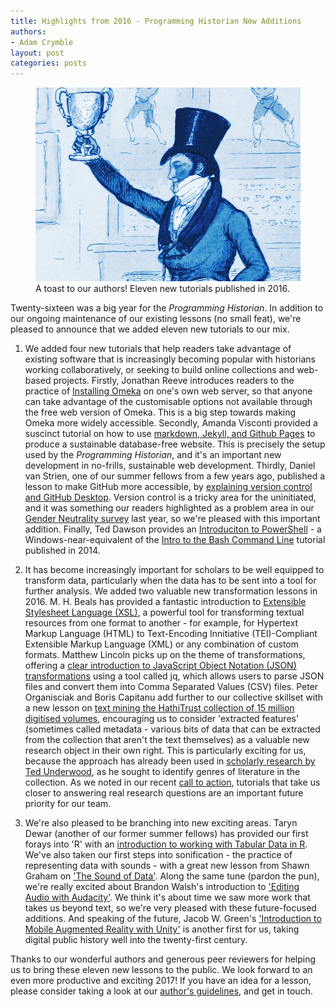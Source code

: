 ```yaml
---
title: Highlights from 2016 - Programming Historian New Additions
authors:
- Adam Crymble
layout: post
categories: posts
---
```


<p><figure><a href="/images/twenty-sixteen-review/twenty-sixteen-review.jpg">
        <img src="/images/twenty-sixteen-review/twenty-sixteen-review.jpg" alt=""/></a><figcaption>
    A toast to our authors! Eleven new tutorials published in 2016.</figcaption></figure></p>

Twenty-sixteen was a big year for the *Programming Historian*. In addition to our ongoing maintenance of our existing lessons (no small feat), we're pleased to announce that we added eleven new tutorials to our mix.

1) We added four new tutorials that help readers take advantage of existing software that is increasingly becoming popular with historians working collaboratively, or seeking to build online collections and web-based projects. Firstly, Jonathan Reeve introduces readers to the practice of [Installing Omeka](/lessons/installing-omeka) on one's own web server, so that anyone can take advantage of the customisable options not available through the free web version of Omeka. This is a big step towards making Omeka more widely accessible. Secondly, Amanda Visconti provided a suscinct tutorial on how to use [markdown, Jekyll, and Github Pages](/lessons/building-static-sites-with-jekyll-github-pages) to produce a sustainable database-free website. This is precisely the setup used by the *Programming Historian*, and it's an important new development in no-frills, sustainable web development. Thirdly, Daniel van Strien, one of our summer fellows from a few years ago, published a lesson to make GitHub more accessible, by [explaining version control and GitHub Desktop](/lessons/getting-started-with-github-desktop). Version control is a tricky area for the uninitiated, and it was something our readers highlighted as a problem area in our [Gender Neutrality survey](/posts/PH-commitment-to-diversity) last year, so we're pleased with this important addition. Finally, Ted Dawson provides an [Introduciton to PowerShell](/lessons/intro-to-powershell) - a Windows-near-equivalent of the [Intro to the Bash Command Line](/lessons/intro-to-bash) tutorial published in 2014.


2) It has become increasingly important for scholars to be well equipped to transform data, particularly when the data has to be sent into a tool for further analysis. We added two valuable new transformation lessons in 2016. M. H. Beals has provided a fantastic introduction to [Extensible Stylesheet Language (XSL)](/lessons/transforming-xml-with-xsl), a powerful tool for transforming textual resources from one format to another - for example, for Hypertext Markup Language (HTML) to Text-Encoding Innitiative (TEI)-Compliant Extensible Markup Language (XML) or any combination of custom formats. Matthew Lincoln picks up on the theme of transformations, offering a [clear introduction to JavaScript Object Notation (JSON) transformations](/lessons/json-and-jq) using a tool called jq, which allows users to parse JSON files and convert them into Comma Separated Values (CSV) files. Peter Organisciak and Boris Capitanu add further to our collective skillset with a new lesson on [text mining the HathiTrust collection of 15 million digitised volumes](/lessons/text-mining-with-extracted-features), encouraging us to consider 'extracted features' (sometimes called metadata - various bits of data that can be extracted from the collection that aren't the text themselves) as a valuable new research object in their own right. This is particularly exciting for us, because the approach has already been used in [scholarly research by Ted Underwood](https://figshare.com/articles/Page_Level_Genre_Metadata_for_English_Language_Volumes_in_HathiTrust_1700_1922/1279201), as he sought to identify genres of literature in the collection. As we noted in our recent [call to action](/posts/call-to-action), tutorials that take us closer to answering real research questions are an important future priority for our team.

3) We're also pleased to be branching into new exciting areas. Taryn Dewar (another of our former summer fellows) has provided our first forays into 'R' with an [introduction to working with Tabular Data in R](/lessons/r-basics-with-tabular-data). We've also taken our first steps into sonification - the practice of representing data with sounds - with a great new lesson from Shawn Graham on ['The Sound of Data'](/lessons/sonification). Along the same tune (pardon the pun), we're really excited about Brandon Walsh's introduction to ['Editing Audio with Audacity'](/lessons/editing-audio-with-audacity). We think it's about time we saw more work that takes us beyond text, so we're very pleased with these future-focused additions. And speaking of the future, Jacob W. Green's ['Introduction to Mobile Augmented Reality with Unity'](/lessons/intro-to-augmented-reality-with-unity) is another first for us, taking digital public history well into the twenty-first century.

Thanks to our wonderful authors and generous peer reviewers for helping us to bring these eleven new lessons to the public. We look forward to an even more productive and exciting 2017! If you have an idea for a lesson, please consider taking a look at our [author's guidelines](/contribute), and get in touch.
